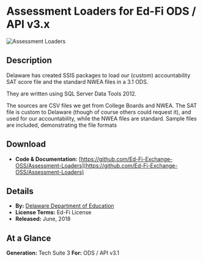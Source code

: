 # Assessment Loaders for Ed-Fi ODS / API v3.x

![Assessment Loaders](https://edfidocs.blob.core.windows.net/$web/img/edfi-exchange/technology/image.png)

## Description

Delaware has created SSIS packages to load our (custom) accountability SAT score file and the standard NWEA files in a 3.1 ODS.

They are written using SQL Server Data Tools 2012.

The sources are CSV files we get from College Boards and NWEA. The SAT file is custom to Delaware (though of course others could request it), and used for our accountability, while the NWEA files are standard. Sample files are included, demonstrating the file formats

## Download

* **Code & Documentation:** [https://github.com/Ed-Fi-Exchange-OSS/Assessment-Loaders](https://github.com/Ed-Fi-Exchange-OSS/Assessment-Loaders)

## Details

* **By:** [Delaware Department of Education](https://www.doe.k12.de.us)
* **License Terms:** Ed-Fi License
* **Released:** June, 2018

## **At a Glance**

**Generation:** Tech Suite 3
**For:** ODS / API v3.1
